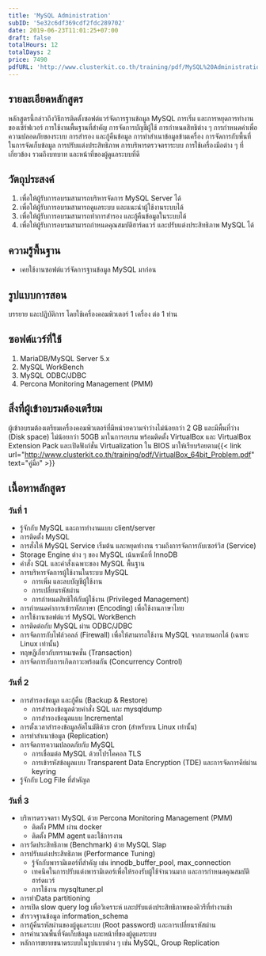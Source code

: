 ```yaml
---
title: 'MySQL Administration'
subID: '5e32c6df369cdf2fdc289702'
date: 2019-06-23T11:01:25+07:00
draft: false
totalHours: 12
totalDays: 2
price: 7490
pdfURL: 'http://www.clusterkit.co.th/training/pdf/MySQL%20Administration%20.pdf'
---
```


## รายละเอียดหลักสูตร

หลักสูตรนี้กล่าวถึงวิธีการติดตั้งซอฟต์แวร์จัดการฐานข้อมูล MySQL การเริ่ม และการหยุดการทำงานของเซิร์ฟเวอร์ การใช้งานพื้นฐานที่สำคัญ การจัดการบัญชีผู้ใช้ การกำหนดสิทธิต่าง ๆ การกำหนดค่าเพื่อความปลอดภัยของระบบ การสำรอง และกู้คืนข้อมูล การทำสำเนาข้อมูลข้ามเครื่อง การจัดการกับพื้นที่ในการจัดเก็บข้อมูล การปรับแต่งประสิทธิภาพ การบริหารตรวจตราระบบ การใช้เครื่องมือต่าง ๆ ที่เกี่ยวข้อง รวมถึงบทบาท และหน้าที่ของผู้ดูแลระบบที่ดี

## วัตถุประสงค์

  1. เพื่อให้ผู้รับการอบรมสามารถบริหารจัดการ MySQL Server ได้
  2. เพื่อให้ผู้รับการอบรมสามารถดูแลระบบ และแนะนำผู้ใช้งานระบบได้ 
  3. เพื่อให้ผู้รับการอบรมสามารถทําการสำรอง และกู้คืนข้อมูลในระบบได้
  4. เพื่อให้ผู้รับการอบรมสามารถกำหนดคุณสมบัติฮาร์ดแวร์ และปรับแต่งประสิทธิภาพ MySQL ได้  

## ความรู้พื้นฐาน

- เคยใช้งานซอฟต์แวร์จัดการฐานข้อมูล MySQL มาก่อน 

## รูปแบบการสอน

บรรยาย และปฏิบัติการ โดยใช้เครื่องคอมพิวเตอร์ 1 เครื่อง ต่อ 1 ท่าน 

## ซอฟต์แวร์ที่ใช้

  1. MariaDB/MySQL Server 5.x
  2. MySQL WorkBench 
  3. MySQL ODBC/JDBC 
  4. Percona Monitoring Management (PMM) 

## สิ่งที่ผู้เข้าอบรมต้องเตรียม

ผู้เข้าอบรมต้องเตรียมเครื่องคอมพิวเตอร์ที่มีหน่วยความจำว่างไม่น้อยกว่า 2 GB และมีพื้นที่ว่าง (Disk space) ไม่น้อยกว่า 50GB มาในการอบรม พร้อมติดตั้ง VirtualBox และ VirtualBox Extension Pack และเปิดฟังก์ชั่น Virtualization ใน BIOS มาให้เรียบร้อยตาม{{< link url="http://www.clusterkit.co.th/training/pdf/VirtualBox_64bit_Problem.pdf" text="คู่มือ" >}}

## เนื้อหาหลักสูตร

### วันที่ 1

- รู้จักกับ MySQL และการทำงานแบบ client/server
- การติดตั้ง MySQL 
- การสั่งให้ MySQL Service เริ่มต้น และหยุดทำงาน รวมถึงการจัดการกับเซอร์วิส (Service) 
- Storage Engine ต่าง ๆ ของ MySQL เน้นหนักที่ InnoDB 
- คำสั่ง SQL และคำสั่งเฉพาะของ MySQL พื้นฐาน 
- การบริหารจัดการผู้ใช้งานในระบบ MySQL 
  - การเพิ่ม และลบบัญชีผู้ใช้งาน 
  - การเปลี่ยนรหัสผ่าน
  - การกําหนดสิทธิให้กับผู้ใช้งาน (Privileged Management) 
-  การกําหนดค่าการเข้ารหัสภาษา (Encoding) เพื่อใช้งานภาษาไทย 
- การใช้งานซอฟต์แวร์ MySQL WorkBench 
- การติดต่อกับ MySQL ผ่าน ODBC/JDBC
- การจัดการกับไฟล์วอลล์ (Firewall) เพื่อให้สามารถใช้งาน MySQL จากภายนอกได้ (เฉพาะ Linux เท่านั้น)
- ทฤษฎีเกี่ยวกับทรานเซคชั่น (Transaction) 
- การจัดการกับการเกิดภาวะพร้อมกัน (Concurrency Control) 

### วันที่ 2

- การสํารองข้อมูล และกู้คืน (Backup & Restore) 
  - การสํารองข้อมูลด้วยคําสั่ง SQL และ mysqldump 
  - การสำรองข้อมูลแบบ Incremental
- การตั้งเวลาสำรองข้อมูลอัตโนมัติด้วย cron (สำหรับบน Linux เท่านั้น)
- การทําสําเนาข้อมูล (Replication) 
- การจัดการความปลอดภัยกับ MySQL
  - การเชื่อมต่อ MySQL ด้วยโปรโคคอล TLS
  - การเข้ารหัสข้อมูลแบบ Transparent Data Encryption (TDE) และการจัดการคีย์ผ่าน keyring
- รู้จักกับ Log File ที่สำคัญล

### วันที่ 3

- บริหารตรวจตรา MySQL ด้วย Percona Monitoring Management (PMM)
  - ติดตั้ง PMM ผ่าน docker
  - ติดตั้ง PMM agent และใช้การงาน
- การวัดประสิทธิภาพ (Benchmark) ด้วย MySQL Slap
- การปรับแต่งประสิทธิภาพ (Performance Tuning)  
  - รู้จักกับพารามิเตอร์ที่สำคัญ เช่น innodb_buffer_pool, max_connection
  - เทคนิคในการปรับแต่งพารามิเตอร์เพื่อให้รองรับผู้ใช้จำนวนมาก และการกำหนดคุณสมบัติฮาร์ดแวร์
  - การใช้งาน mysqltuner.pl 
- การทำData partitioning
- การเปิด slow query log เพื่อวิเคราะห์ และปรับแต่งประสิทธิภาพของคิวรีที่ทำงานช้า
- สํารวจฐานข้อมูล information_schema 
- การกู้คืนรหัสผ่านของผู้ดูแลระบบ (Root password) และการเปลี่ยนรหัสผ่าน
- การคํานวณพื้นที่จัดเก็บข้อมูล และหน้าที่ของผู้ดูแลระบบ 
- หลักการขยายขนาดระบบในรูปแบบต่าง ๆ เช่น MySQL, Group Replication